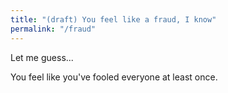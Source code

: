 ```yaml
---
title: "(draft) You feel like a fraud, I know"
permalink: "/fraud"
---
```


Let me guess...

You feel like you've fooled everyone at least once. 
